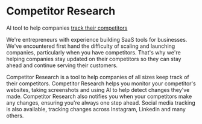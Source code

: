 # Competitor Research
AI tool to help companies [track their competitors](https://www.competitoresearch.com/)

We're entrepreneurs with experience building SaaS tools for businesses. We've encountered first hand the difficulty of scaling and launching companies, particularly when you have competitors. That's why we're helping companies stay updated on their competitors so they can stay ahead and continue serving their customers. 

Competitor Research is a tool to help companies of all sizes keep track of their competitors. Competitor Research helps you monitor your competitor's websites, taking screenshots and using AI to help detect changes they've made. Competitor Research also notifies you when your competitors make any changes, ensuring you're always one step ahead. Social media tracking is also available, tracking changes across Instagram, Linkedin and many others. 
